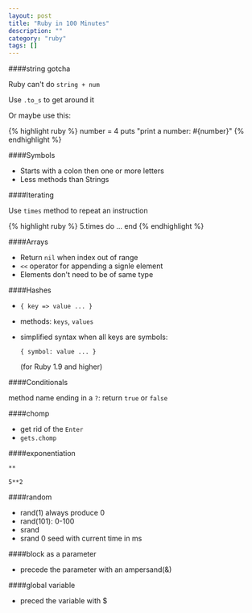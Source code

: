 ```yaml
---
layout: post
title: "Ruby in 100 Minutes"
description: ""
category: "ruby"
tags: []
---
```


####string gotcha

Ruby can't do ```string + num```

Use ```.to_s``` to get around it

Or maybe use this:

{% highlight ruby %}
number = 4
puts "print a number: #{number}"
{% endhighlight %}

####Symbols

- Starts with a colon then one or more letters
- Less methods than Strings

####Iterating

Use ```times``` method to repeat an instruction

{% highlight ruby %}
5.times do
  ...
end
{% endhighlight %}

####Arrays

- Return ```nil``` when index out of range
- ```<<``` operator for appending a signle element
- Elements don't need to be of same type

####Hashes

- ```{ key => value ... }```
- methods: ```keys```, ```values```
- simplified syntax when all keys are symbols:
    
    ```{ symbol: value ... }```

    (for Ruby 1.9 and higher)

####Conditionals

method name ending in a ```?```: return ```true``` or ```false```

####chomp

- get rid of the ```Enter```
- ```gets.chomp```

####exponentiation

```**```

    5**2

####random

- rand(1) always produce 0
- rand(101): 0-100
- srand
- srand 0 seed with current time in ms

####block as a parameter

- precede the parameter with an ampersand(&)

####global variable

- preced the variable with $
